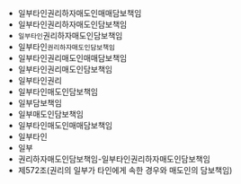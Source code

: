 - 일부타인권리하자매도인매매담보책임
- 일부타인권리하자매도인담보책임
- `일부타인`권리하자매도인담보책임
- 일부타인`권리하자매도인담보책임`
- 일부타인권리매도인매매담보책임
- 일부타인권리매도인담보책임
- 일부타인권리
- 일부타인매도인담보책임
- 일부담보책임
- 일부매도인담보책임
- 일부타인매도인매매담보책임
- 일부타인
- 일부
- 권리하자매도인담보책임-일부타인권리하자매도인담보책임
- 제572조(권리의 일부가 타인에게 속한 경우와 매도인의 담보책임)